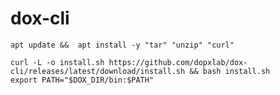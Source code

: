# dox-cli

    apt update &&  apt install -y "tar" "unzip" "curl"

    curl -L -o install.sh https://github.com/dopxlab/dox-cli/releases/latest/download/install.sh && bash install.sh
    export PATH="$DOX_DIR/bin:$PATH"

